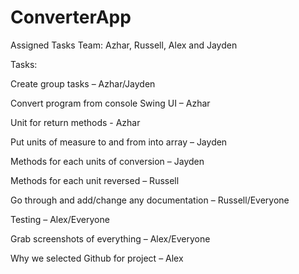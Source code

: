 # ConverterApp

Assigned Tasks
Team: Azhar, Russell, Alex and Jayden

Tasks:

Create group tasks – Azhar/Jayden

Convert program from console Swing UI – Azhar

Unit for return methods - Azhar

Put units of measure to and from into array – Jayden

Methods for each units of conversion – Jayden

Methods for each unit reversed – Russell

Go through and add/change any documentation – Russell/Everyone

Testing – Alex/Everyone

Grab screenshots of everything – Alex/Everyone

Why we selected Github for project – Alex
